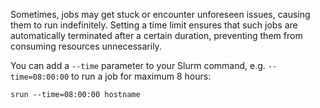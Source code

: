 Sometimes, jobs may get stuck or encounter unforeseen issues, causing them to run indefinitely. Setting a time limit ensures that such jobs are automatically terminated after a certain duration, preventing them from consuming resources unnecessarily.

You can add a `--time` parameter to your Slurm command, e.g. `--time=08:00:00` to run a job for maximum 8 hours:

```console
srun --time=08:00:00 hostname
```
<br>

<div class="show-on-ai-lab" style="display:none;">
    <h3>Jobs can run no longer than 12 hours</h3>
    <p>
    Every job submitted to AI-LAB is subject to a time limit of 12 hours. This limit is set to prevent a single user from monopolizing the entire cluster indefinitely. We are trying to ensure that all users receive an equal share of available resources.
    </p>
</div>